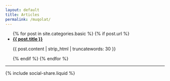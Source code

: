 ```yaml
---
layout: default
title: Articles
permalink: /muqolat/
---
```


<article class="post">
<ul class="posts">
  {% for post in site.categories.basic %}
    {% if post.url %}
    <li>
     <a href="{{ post.url }}"><b>{{ post.title }}</b></a>
     <p>{{ post.content | strip_html | truncatewords: 30 }}</p>
    </li>
    {% endif %}
  {% endfor %}
</ul>
  <hr/>{% include social-share.liquid %}
</article>